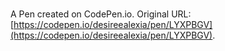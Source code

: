 # 

A Pen created on CodePen.io. Original URL: [https://codepen.io/desireealexia/pen/LYXPBGV](https://codepen.io/desireealexia/pen/LYXPBGV).

